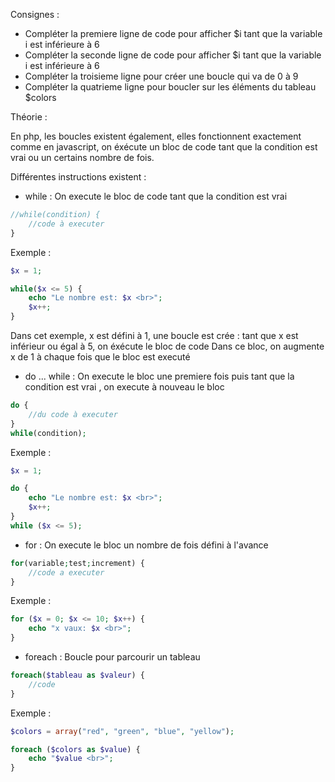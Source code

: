 Consignes :

- Compléter la premiere ligne de code pour afficher $i tant que la variable i est inférieure à 6
- Compléter la seconde ligne de code pour afficher $i tant que la variable i est inférieure à 6
- Compléter la troisieme ligne pour créer une boucle qui va de 0 à 9
- Compléter la quatrieme ligne pour boucler sur les éléments du tableau $colors



Théorie :

En php, les boucles existent également, elles fonctionnent exactement comme en javascript, on éxécute un bloc de code
tant que la condition est vrai ou un certains nombre de fois.

Différentes instructions existent :


- while : On execute le bloc de code tant que la condition est vrai

````php
//while(condition) {
    //code à executer
}
````


Exemple :

````php
$x = 1;

while($x <= 5) {
    echo "Le nombre est: $x <br>";
    $x++;
}
````


Dans cet exemple, x est défini à 1, une boucle est crée : tant que x est inférieur ou égal à 5, on éxécute le bloc de code
Dans ce bloc, on augmente x de 1 à chaque fois que le bloc est executé


- do ... while : On execute le bloc une premiere fois puis tant que la condition est vrai , on execute à nouveau le bloc

````php
do {
    //du code à executer
}
while(condition);
````


Exemple :

````php
$x = 1;

do {
    echo "Le nombre est: $x <br>";
    $x++;
} 
while ($x <= 5);
````


- for : On execute le bloc un nombre de fois défini à l'avance

````php
for(variable;test;increment) {
    //code a executer
}
````

Exemple :

````php
for ($x = 0; $x <= 10; $x++) {
    echo "x vaux: $x <br>";
}
````

- foreach : Boucle pour parcourir un tableau

````php
foreach($tableau as $valeur) {
    //code
}
````

Exemple :

````php
$colors = array("red", "green", "blue", "yellow");

foreach ($colors as $value) {
    echo "$value <br>";
}
````

